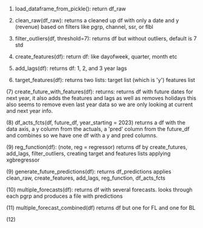 

1) load_dataframe_from_pickle():
	return df_raw
2) clean_raw(df_raw):
	returns a cleaned up df with only a date and y (revenue) based on filters like pgrp, channel, ssr, or flbl

3) filter_outliers(df, threshold=7): 
	returns df but without outliers, default is 7 std

4) create_features(df):
	return df: like dayofweek, quarter, month etc

5) add_lags(df):
	returns df: 1, 2, and 3 year lags

6) target_features(df):
	returns two lists:
		target list (which is 'y')
		features list

(7) create_future_with_features(df):
	returns: returns df with future dates for next year, it also adds the features and lags as well as removes holidays
		this also seems to remove even last year data so we are only looking at current and next year info.

(8) df_acts_fcts(df, future_df, year_starting = 2023)
	returns a df with the data axis, a y column from the actuals, a 'pred' column from the future_df
		and combines so we have one df with a y and pred columns.


(9) reg_function(df): (note, reg = regressor)
	returns df by create_futures, add_lags, filter_outliers, 
		creating target and features lists
		applying xgbregressor

(9) generate_future_predictions(df):
	returns df_predictions
		applies clean_raw, create_features, add_lags, reg_function, df_acts_fcts

(10) multiple_forecasts(df):
		returns df with several forecasts.
			looks through each pgrp and produces a file with predictions

(11) multiple_forecast_combined(df)
	returns df but one for FL and one for BL

(12) 


	